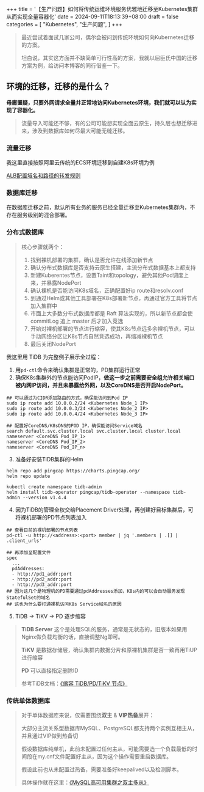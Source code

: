 +++
title = '【生产问题】如何将传统运维环境服务优雅地迁移至Kubernetes集群从而实现全量容器化'
date = 2024-09-11T18:13:39+08:00
draft = false
categories = [
    "Kubernetes",
    "生产问题",
]
+++

> 最近尝试着面试几家公司，偶尔会被问到传统环境如何向Kubernetes迁移的方案。
> 
> 坦白说，其实这方面并不缺简单可行性高的方案，我就以屈臣氏中国的迁移方案为例，给访问本博客的同行借鉴一下。

## 环境的迁移，迁移的是什么？

**毋庸置疑，只要外网请求全量并正常地访问Kubernetes环境，我们就可以认为实现了容器化。**

> 流量导入可能还不够，有的公司可能想实现全面云原生，持久层也想迁移进来，涉及到数据库如何尽最大可能无缝迁移。

### 流量迁移

我这里直接按照阿里云传统的ECS环境迁移到自建K8s环境为例

<!--more-->

[ALB配置域名和路径的转发规则](https://help.aliyun.com/zh/slb/application-load-balancer/user-guide/create-a-domain-name-based-or-url-based-forwarding-rule?spm=a2c4g.11186623.0.0.15ea43b5Hz7twr)

### 数据库迁移

在数据库迁移之前，默认所有业务的服务已经全量迁移至Kubernetes集群内，不存在服务级别的混合部署。

### 分布式数据库

> 核心步骤就两个：
> 1. 找到裸机部署的集群，确认是否允许在线添加新节点
> 2. 确认分布式数据库是否支持云原生搭建，主流分布式数据基本上都支持
> 3. 新建Kuberentes节点，设置Taint和topology，避免其他Pod调度上来，并暴露NodePort
> 4. 确认裸机是否能访问K8s域名，正确配置好ip route和resolv.conf
> 5. 到通过Helm或其他工具部署在K8s部署新节点，再通过官方工具将节点加入集群中
> 6. 市面上大多数分布式数据库都是 Raft 算法实现的，所以新节点都会使 commitLog 追上 master 后才加入竞选
> 7. 开始对裸机部署的节点进行缩容，使其K8s节点远多余裸机节点，可以手动网络分区让K8s节点自然竞选成功，再缩减裸机节点
> 8. 最后关闭NodePort

我这里用 TiDB 为完整例子展示全过程：

1. 用`pd-ctl`命令来确认集群是正常的，PD集群运行正常
2. 确保K8s集群外的节点能访问PodIP，**做这一步之前需要安全组允许相关端口被内网IP访问，并且未暴露给外网，以及CoreDNS是否开启NodePort。**
```shell
## 可以通过为CIDR添加路由的方式，确保能访问到Pod IP
sudo ip route add 10.0.0.2/24 <Kubernetes Node_1 IP>
sudo ip route add 10.0.0.3/24 <Kubernetes Node_2 IP>
sudo ip route add 10.0.0.4/24 <Kubernetes Node_3 IP>

## 配置好CoreDNS/K8sDNS的POD IP，确保能访问Service域名
search default.svc.cluster.local svc.cluster.local cluster.local
nameserver <CoreDNS Pod_IP_1>
nameserver <CoreDNS Pod_IP_2>
nameserver <CoreDNS Pod_IP_n>
```

3. 准备好安装TiDB集群的Helm
```shell
helm repo add pingcap https://charts.pingcap.org/
helm repo update

kubectl create namespace tidb-admin
helm install tidb-operator pingcap/tidb-operator --namespace tidb-admin --version v1.4.4
```

4. 因为TiDB的管理全权交给Placement Driver处理，再创建好目标集群后，可将裸机部署的PD节点列表加入
```shell
## 查看目前的裸机部署的节点列表
pd-ctl -u http://<address>:<port> member | jq '.members | .[] | .client_urls'

## 再添加至配置文件
spec
  ...
  pdAddresses:
  - http://pd1_addr:port
  - http://pd2_addr:port
  - http://pd3_addr:port
## 因为这几个是物理机的PD需要通过pdAddresses添加，K8s内的可以会自动服务发现StatefulSet的域名
## 这也为什么要打通裸机访问K8s Service域名的原因
```

5. TiDB -> TiKV -> PD 逐步缩容

> **TiDB Server** 这个是处理SQL的服务，通常是无状态的，旧版本如果用Nginx做负载均衡的话，直接调整Ng即可。
> 
> **TiKV** 是数据存储层，确认集群内数据分片和原裸机集群是否一致再用TiUP进行缩容
> 
> **PD** 可以直接指定删除ID
> 
> 参考TiDB文档：[《缩容 TiDB/PD/TiKV 节点》](https://docs.pingcap.com/zh/tidb/stable/scale-tidb-using-tiup#%E7%BC%A9%E5%AE%B9-tidbpdtikv-%E8%8A%82%E7%82%B9)

### 传统单体数据库

> 对于单体数据库来说，仅需要围绕**双主** & **VIP热备**展开：
> 
> 大部分主流关系型数据库MySQL、PostgreSQL都支持两个实例互相主从，并且通过VIP做到热备切
> 
> 假设数据库纯单机，此前未配置过任何主从，可能需要选一个负载最低的时间段在my.cnf文件配置好主从，因为这个操作需要重启数据库。
> 
> 假设此前也从未配置过热备，需要准备好keepalived以及检测脚本。
>
> 具体操作就在这里：[《MySQL高可用集群之双主多从》](https://huangzehong.me/%E9%97%AE%E9%A2%98%E5%B0%8F%E8%A7%A3%E5%86%B3mysql%E9%AB%98%E5%8F%AF%E7%94%A8%E9%9B%86%E7%BE%A4%E4%B9%8B%E5%8F%8C%E4%B8%BB%E5%A4%9A%E4%BB%8E/)

